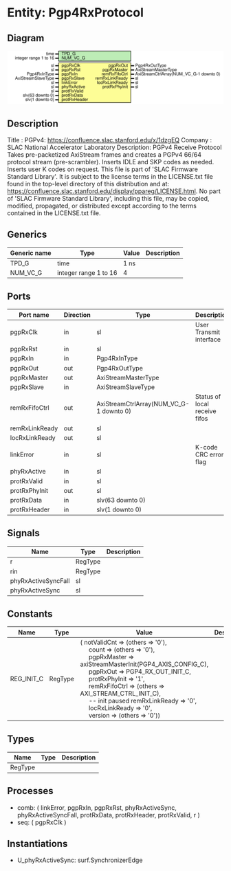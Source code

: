 # Entity: Pgp4RxProtocol

## Diagram

![Diagram](Pgp4RxProtocol.svg "Diagram")
## Description

Title      : PGPv4: https://confluence.slac.stanford.edu/x/1dzgEQ
Company    : SLAC National Accelerator Laboratory
Description: PGPv4 Receive Protocol
Takes pre-packetized AxiStream frames and creates a PGPv4 66/64 protocol
stream (pre-scrambler). Inserts IDLE and SKP codes as needed. Inserts
user K codes on request.
This file is part of 'SLAC Firmware Standard Library'.
It is subject to the license terms in the LICENSE.txt file found in the
top-level directory of this distribution and at:
   https://confluence.slac.stanford.edu/display/ppareg/LICENSE.html.
No part of 'SLAC Firmware Standard Library', including this file,
may be copied, modified, propagated, or distributed except according to
the terms contained in the LICENSE.txt file.
## Generics

| Generic name | Type                  | Value | Description |
| ------------ | --------------------- | ----- | ----------- |
| TPD_G        | time                  | 1 ns  |             |
| NUM_VC_G     | integer range 1 to 16 | 4     |             |
## Ports

| Port name      | Direction | Type                                    | Description                   |
| -------------- | --------- | --------------------------------------- | ----------------------------- |
| pgpRxClk       | in        | sl                                      | User Transmit interface       |
| pgpRxRst       | in        | sl                                      |                               |
| pgpRxIn        | in        | Pgp4RxInType                            |                               |
| pgpRxOut       | out       | Pgp4RxOutType                           |                               |
| pgpRxMaster    | out       | AxiStreamMasterType                     |                               |
| pgpRxSlave     | in        | AxiStreamSlaveType                      |                               |
| remRxFifoCtrl  | out       | AxiStreamCtrlArray(NUM_VC_G-1 downto 0) | Status of local receive fifos |
| remRxLinkReady | out       | sl                                      |                               |
| locRxLinkReady | out       | sl                                      |                               |
| linkError      | in        | sl                                      | K-code CRC error flag         |
| phyRxActive    | in        | sl                                      |                               |
| protRxValid    | in        | sl                                      |                               |
| protRxPhyInit  | out       | sl                                      |                               |
| protRxData     | in        | slv(63 downto 0)                        |                               |
| protRxHeader   | in        | slv(1 downto 0)                         |                               |
## Signals

| Name                | Type    | Description |
| ------------------- | ------- | ----------- |
| r                   | RegType |             |
| rin                 | RegType |             |
| phyRxActiveSyncFall | sl      |             |
| phyRxActiveSync     | sl      |             |
## Constants

| Name       | Type    | Value                                                                                                                                                                                                                                                                                                                                                                                                                                                                                                                                                                                                                                                                                                         | Description |
| ---------- | ------- | ------------------------------------------------------------------------------------------------------------------------------------------------------------------------------------------------------------------------------------------------------------------------------------------------------------------------------------------------------------------------------------------------------------------------------------------------------------------------------------------------------------------------------------------------------------------------------------------------------------------------------------------------------------------------------------------------------------- | ----------- |
| REG_INIT_C | RegType |  (       notValidCnt    => (others => '0'),<br><span style="padding-left:20px">       count          => (others => '0'),<br><span style="padding-left:20px">       pgpRxMaster    => axiStreamMasterInit(PGP4_AXIS_CONFIG_C),<br><span style="padding-left:20px">       pgpRxOut       => PGP4_RX_OUT_INIT_C,<br><span style="padding-left:20px">       protRxPhyInit  => '1',<br><span style="padding-left:20px">       remRxFifoCtrl  => (others => AXI_STREAM_CTRL_INIT_C),<br><span style="padding-left:20px">  -- init paused       remRxLinkReady => '0',<br><span style="padding-left:20px">       locRxLinkReady => '0',<br><span style="padding-left:20px">       version        => (others => '0')) |             |
## Types

| Name    | Type | Description |
| ------- | ---- | ----------- |
| RegType |      |             |
## Processes
- comb: ( linkError, pgpRxIn, pgpRxRst, phyRxActiveSync,
                   phyRxActiveSyncFall, protRxData, protRxHeader, protRxValid,
                   r )
- seq: ( pgpRxClk )
## Instantiations

- U_phyRxActiveSync: surf.SynchronizerEdge
